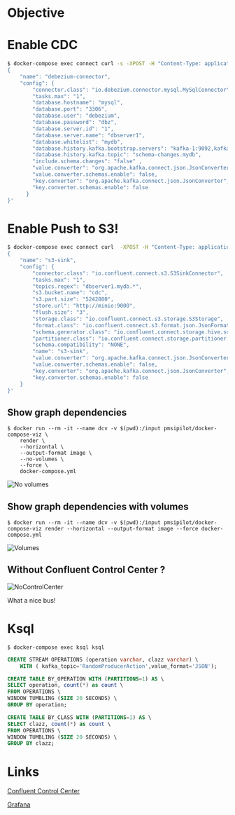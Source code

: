# Objective

# Enable CDC
```sh
$ docker-compose exec connect curl -s -XPOST -H "Content-Type: application/json; charset=UTF-8" http://localhost:8083/connectors/ -d '
{
    "name": "debezium-connector",
    "config": {
        "connector.class": "io.debezium.connector.mysql.MySqlConnector",
        "tasks.max": "1",
        "database.hostname": "mysql",
        "database.port": "3306",
        "database.user": "debezium",
        "database.password": "dbz",
        "database.server.id": "1",
        "database.server.name": "dbserver1",
        "database.whitelist": "mydb",
        "database.history.kafka.bootstrap.servers": "kafka-1:9092,kafka-2:9092,kafka-3:9092",
        "database.history.kafka.topic": "schema-changes.mydb",
        "include.schema.changes": "false" ,
        "value.converter": "org.apache.kafka.connect.json.JsonConverter",
        "value.converter.schemas.enable": false,
        "key.converter": "org.apache.kafka.connect.json.JsonConverter",
        "key.converter.schemas.enable": false    
      }        
}'
```

# Enable Push to S3!

```sh
$ docker-compose exec connect curl  -XPOST -H "Content-Type: application/json; charset=UTF-8" http://localhost:8083/connectors/ -d '
{
    "name": "s3-sink",
    "config": {
        "connector.class": "io.confluent.connect.s3.S3SinkConnector",
        "tasks.max": "1",
        "topics.regex": "dbserver1.mydb.*",
        "s3.bucket.name": "cdc",
        "s3.part.size": "5242880",
        "store.url": "http://minio:9000",
        "flush.size": "3",
        "storage.class": "io.confluent.connect.s3.storage.S3Storage",
        "format.class": "io.confluent.connect.s3.format.json.JsonFormat",
        "schema.generator.class": "io.confluent.connect.storage.hive.schema.DefaultSchemaGenerator",
        "partitioner.class": "io.confluent.connect.storage.partitioner.DefaultPartitioner",
        "schema.compatibility": "NONE",
        "name": "s3-sink",
        "value.converter": "org.apache.kafka.connect.json.JsonConverter",
        "value.converter.schemas.enable": false,
        "key.converter": "org.apache.kafka.connect.json.JsonConverter",
        "key.converter.schemas.enable": false    
    }
}'
```

## Show graph dependencies
```
$ docker run --rm -it --name dcv -v $(pwd):/input pmsipilot/docker-compose-viz \
    render \
    --horizontal \
    --output-format image \
    --no-volumes \
    --force \
    docker-compose.yml
```

![No volumes](./docker-compose-novolume.png "No Volume")


## Show graph dependencies with volumes

```
$ docker run --rm -it --name dcv -v $(pwd):/input pmsipilot/docker-compose-viz render --horizontal --output-format image --force docker-compose.yml
```
![Volumes](./docker-compose-volumes.png "Volumes")


## Without Confluent Control Center ?

![NoControlCenter](./docker-compose-no-control-center.png "No Control Center")

What a nice bus!


# Ksql

```
$ docker-compose exec ksql ksql
```

```sql
CREATE STREAM OPERATIONS (operation varchar, clazz varchar) \
    WITH ( kafka_topic='RandomProducerAction',value_format='JSON');

CREATE TABLE BY_OPERATION WITH (PARTITIONS=1) AS \
SELECT operation, count(*) as count \
FROM OPERATIONS \
WINDOW TUMBLING (SIZE 20 SECONDS) \
GROUP BY operation;

CREATE TABLE BY_CLASS WITH (PARTITIONS=1) AS \
SELECT clazz, count(*) as count \
FROM OPERATIONS \
WINDOW TUMBLING (SIZE 20 SECONDS) \
GROUP BY clazz;
```


# Links

[Confluent Control Center](http://localhost:9021/)

[Grafana](http://admin:admin@localhost:3000/)
